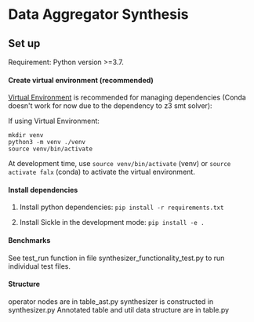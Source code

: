 # Data Aggregator Synthesis


## Set up

Requirement: Python version >=3.7.

#### Create virtual environment (recommended)

[Virtual Environment](<https://docs.python.org/3/library/venv.html>) is recommended for managing dependencies (Conda doesn't work for now due to the dependency to z3 smt solver):

If using Virtual Environment:

   ```
   mkdir venv
   python3 -m venv ./venv
   source venv/bin/activate
   ```

At development time, use `source venv/bin/activate` (venv) or `source activate falx` (conda) to activate the virtual environment.

#### Install dependencies

1. Install python dependencies: `pip install -r requirements.txt`

2. Install Sickle in the development mode: `pip install -e .`

#### Benchmarks

See test_run function in file synthesizer_functionality_test.py to run individual test files.

#### Structure

operator nodes are in table_ast.py
synthesizer is constructed in synthesizer.py
Annotated table and util data structure are in table.py
